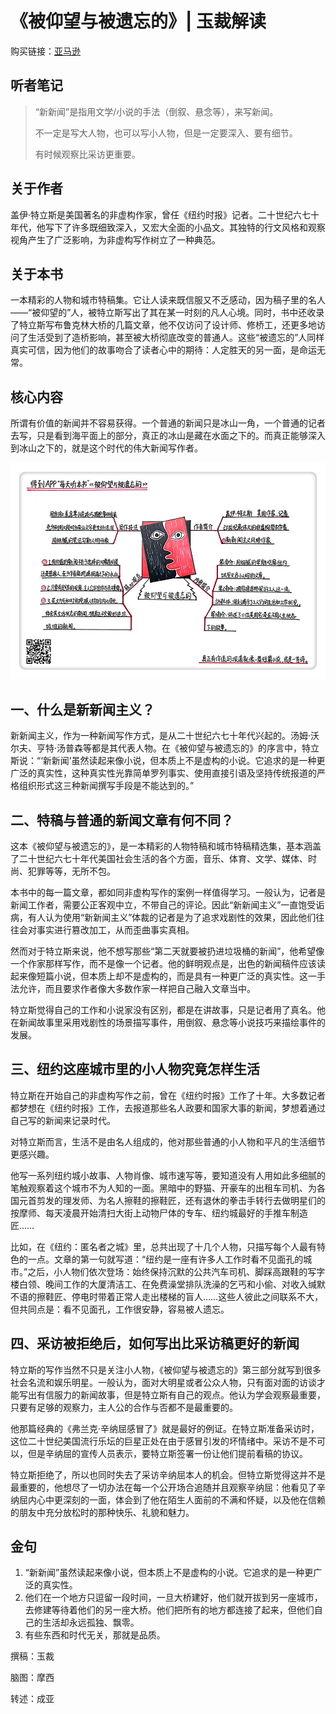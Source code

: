 《被仰望与被遗忘的》| 玉裁解读
=================================

购买链接：[亚马逊](https://www.amazon.cn/被仰望与被遗忘的-盖伊-特立斯/dp/B06ZZBPP23/ref=sr_1_1?ie=UTF8&qid=1506607104&sr=8-1&keywords=被仰望与被遗忘的)

听者笔记
------------------------------

> “新新闻”是指用文学/小说的手法（倒叙、悬念等），来写新闻。
>
> 不一定是写大人物，也可以写小人物，但是一定要深入、要有细节。
>
> 有时候观察比采访更重要。

关于作者
---------------------------------

盖伊·特立斯是美国著名的非虚构作家，曾任《纽约时报》记者。二十世纪六七十年代，他写下了许多既细致深入，又宏大全面的小品文。其独特的行文风格和观察视角产生了广泛影响，为非虚构写作树立了一种典范。

关于本书
---------------------------------

一本精彩的人物和城市特稿集。它让人读来既信服又不乏感动，因为稿子里的名人——“被仰望的”人，被特立斯写出了其在某一时刻的凡人心境。同时，书中还收录了特立斯写布鲁克林大桥的几篇文章，他不仅访问了设计师、修桥工，还更多地访问了生活受到了造桥影响，甚至被大桥彻底改变的普通人。这些“被遗忘的”人同样真实可信，因为他们的故事吻合了读者心中的期待：人定胜天的另一面，是命运无常。

核心内容
---------------------------------

所谓有价值的新闻并不容易获得。一个普通的新闻只是冰山一角，一个普通的记者去写，只是看到海平面上的部分，真正的冰山是藏在水面之下的。而真正能够深入到冰山之下的，就是这个时代的伟大新闻写作者。
 
![](fame-and-obscurity/001.JPG)

一、什么是新新闻主义？
---------------------------------

新新闻主义，作为一种新闻写作方式，是从二十世纪六七十年代兴起的。汤姆·沃尔夫、亨特·汤普森等都是其代表人物。在《被仰望与被遗忘的》的序言中，特立斯说：“‘新新闻’虽然读起来像小说，但本质上不是虚构的小说。它追求的是一种更广泛的真实性，这种真实性光靠简单罗列事实、使用直接引语及坚持传统报道的严格组织形式这三种新闻撰写手段是不能达到的。”

二、特稿与普通的新闻文章有何不同？
---------------------------------

这本《被仰望与被遗忘的》，是一本精彩的人物特稿和城市特稿精选集，基本涵盖了二十世纪六七十年代美国社会生活的各个方面，音乐、体育、文学、媒体、时尚、犯罪等等，无所不包。

本书中的每一篇文章，都如同非虚构写作的案例一样值得学习。一般认为，记者是新闻工作者，需要公正客观中立，不带自己的评论。因此“新新闻主义”一直饱受诟病，有人认为使用“新新闻主义”体裁的记者是为了追求戏剧性的效果，因此他们往往会对事实进行篡改加工，从而歪曲事实真相。

然而对于特立斯来说，他不想写那些“第二天就要被扔进垃圾桶的新闻”，他希望像一个作家那样写作，而不是像一个记者。他的鲜明观点是，出色的新闻稿件应该读起来像短篇小说，但本质上却不是虚构的，而是具有一种更广泛的真实性。这一手法允许，而且要求作者像大多数作家一样把自己融入文章当中。

特立斯觉得自己的工作和小说家没有区别，都是在讲故事，只是记者用了真名。他在新闻故事里采用戏剧性的场景描写事件，用倒叙、悬念等小说技巧来描绘事件的发展。

三、纽约这座城市里的小人物究竟怎样生活
---------------------------------

特立斯在开始自己的非虚构写作之前，曾在《纽约时报》工作了十年。大多数记者都梦想在《纽约时报》工作，去报道那些名人政要和国家大事的新闻，梦想着通过自己写的新闻来记录时代。

对特立斯而言，生活不是由名人组成的，他对那些普通的小人物和平凡的生活细节更感兴趣。

他写一系列纽约城小故事、人物肖像、城市速写等，要知道没有人用如此多细腻的笔触观察着这个城市不为人知的一面。黑暗中的野猫、开豪车的出租车司机、为各国元首剪发的理发师、为名人擦鞋的擦鞋匠，还有退休的拳击手转行去做明星们的按摩师、每天凌晨开始清扫大街上动物尸体的专车、纽约城最好的手推车制造匠……

比如，在《纽约：匿名者之城》里，总共出现了十几个人物，只描写每个人最有特色的一点。文章的第一句就写道：“纽约是一座有许多人工作时看不见面孔的城市。”之后，小人物们依次登场：始终保持沉默的公共汽车司机、脚踩高跟鞋的写字楼白领、晚间工作的大厦清洁工、在免费澡堂排队洗澡的乞丐和小偷、对收入缄默不语的擦鞋匠、停电时带着正常人走出楼梯的盲人……这些人彼此之间联系不大，但共同点是：看不见面孔，工作很安静，容易被人遗忘。

四、采访被拒绝后，如何写出比采访稿更好的新闻
---------------------------------

特立斯的写作当然不只是关注小人物，《被仰望与被遗忘的》第三部分就写到很多社会名流和娱乐明星。一般认为，面对大明星或者公众人物，只有面对面的访谈才能写出有信服力的新闻故事，但是特立斯有自己的观点。他认为学会观察最重要，只要有足够的观察力，主人公的合作与否都不是最重要的。

他那篇经典的《弗兰克·辛纳屈感冒了》就是最好的例证。在特立斯准备采访时，这位二十世纪美国流行乐坛的巨星正处在由于感冒引发的坏情绪中。采访不是不可以，但是辛纳屈的宣传人员表示，要特立斯签署一份让他们提前看稿的协议。

特立斯拒绝了，所以也同时失去了采访辛纳屈本人的机会。但特立斯觉得这并不是最重要的，他想尽了一切办法在每一个公开场合追随并且观察辛纳屈：他看见了辛纳屈内心中更深刻的一面，体会到了他在陌生人面前的不满和怀疑，以及他在信赖的朋友中充分放松时的那种快乐、礼貌和魅力。

金句
---------------------------------

1. “新新闻”虽然读起来像小说，但本质上不是虚构的小说。它追求的是一种更广泛的真实性。
2. 他们在一个地方只逗留一段时间，一旦大桥建好，他们就开拔到另一座城市，去修建等待着他们的另一座大桥。他们把所有的地方都连接了起来，但他们自己的生活却永远孤独、飘零。
3. 有些东西和时代无关，那就是品质。

撰稿：玉裁

脑图：摩西

转述：成亚